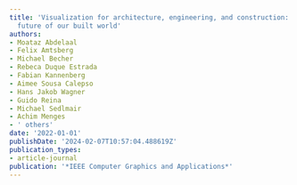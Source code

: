 ```yaml
---
title: 'Visualization for architecture, engineering, and construction: Shaping the
  future of our built world'
authors:
- Moataz Abdelaal
- Felix Amtsberg
- Michael Becher
- Rebeca Duque Estrada
- Fabian Kannenberg
- Aimee Sousa Calepso
- Hans Jakob Wagner
- Guido Reina
- Michael Sedlmair
- Achim Menges
- ' others'
date: '2022-01-01'
publishDate: '2024-02-07T10:57:04.488619Z'
publication_types:
- article-journal
publication: '*IEEE Computer Graphics and Applications*'
---
```


